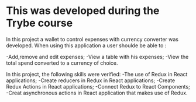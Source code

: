 # This was developed during the Trybe course

In this project a wallet to control expenses with currency converter was developed.
When using this application a user shoulde be able to :

-Add,remove and edit expenses;
-View a table with his expenses;
-View the total spend converted to a currency of choice.


In this project, the following skills were verified:
-The use of Redux in React applications;
-Create reducers in Redux in React applications;
-Create Redux Actions in React applications;
-Connect Redux to React Components;
-Creat asynchronous actions in React application that makes use of Redux.
